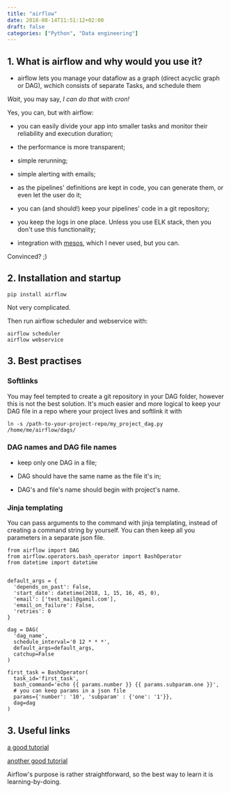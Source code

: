 ```yaml
---
title: "airflow"
date: 2018-08-14T11:51:12+02:00
draft: false
categories: ["Python", "Data engineering"]
---
```


## 1. What is airflow and why would you use it?

* airflow lets you manage your dataflow as a graph (direct acyclic graph or DAG), wchich consists of separate Tasks, and schedule them

*Wait*, you may say, *I can do that with cron!*

Yes, you can, but with airflow:

* you can easily divide your app into smaller tasks and monitor their reliability and execution duration;

* the performance is more transparent;

* simple rerunning;

* simple alerting with emails;

* as the pipelines' definitions are kept in code, you can generate them, or even let the user do it;

* you can (and should!) keep your pipelines' code in a git repository;

* you keep the logs in one place. Unless you use ELK stack, then you don't use this functionality;

* integration with [mesos](http://tomis9.com/mesos), which I never used, but you can.

Convinced? ;)

## 2. Installation and startup

```{python}
pip install airflow
```

Not very complicated.

Then run airflow scheduler and webservice with:

```{bash}
airflow scheduler
airflow webservice
```

## 3. Best practises

### Softlinks

You may feel tempted to create a git repository in your DAG folder, however this is not the best solution. It's much easier and more logical to keep your DAG file in a repo where your project lives and softlink it with

```
ln -s /path-to-your-project-repo/my_project_dag.py /home/me/airflow/dags/
```

### DAG names and DAG file names

* keep only one DAG in a file;

* DAG should have the same name as the file it's in;

* DAG's and file's name should begin with project's name.

### Jinja templating

You can pass arguments to the command with jinja templating, instead of creating a command string by yourself. You can then keep all you parameters in a separate json file.

```{python}
from airflow import DAG
from airflow.operators.bash_operator import BashOperator
from datetime import datetime


default_args = {
  'depends_on_past': False,
  'start_date': datetime(2018, 1, 15, 16, 45, 0),
  'email': ['test_mail@gamil.com'],
  'email_on_failure': False,
  'retries': 0
}

dag = DAG(
  'dag_name',
  schedule_interval='0 12 * * *',
  default_args=default_args,
  catchup=False
)

first_task = BashOperator(
  task_id='first_task',
  bash_command='echo {{ params.number }} {{ params.subparam.one }}',
  # you can keep params in a json file
  params={'number': '10', 'subparam' : {'one': '1'}},  
  dag=dag
)
```

## 3. Useful links

[a good tutorial](http://michal.karzynski.pl/blog/2017/03/19/developing-workflows-with-apache-airflow/)

[another good tutorial](https://airflow.apache.org/tutorial.html)

Airflow's purpose is rather straightforward, so the best way to learn it is learning-by-doing.
